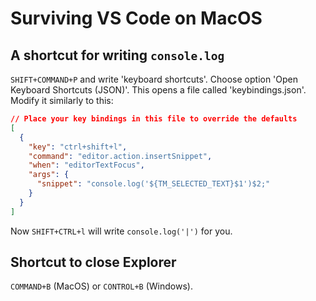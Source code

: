 # Surviving VS Code on MacOS

## A shortcut for writing `console.log`

`SHIFT+COMMAND+P` and write 'keyboard shortcuts'. Choose option 'Open Keyboard Shortcuts (JSON)'. This opens a file called 'keybindings.json'. Modify it similarly to this:

```json
// Place your key bindings in this file to override the defaults
[
  {
    "key": "ctrl+shift+l",
    "command": "editor.action.insertSnippet",
    "when": "editorTextFocus",
    "args": {
      "snippet": "console.log('${TM_SELECTED_TEXT}$1')$2;"
    }
  }
]
```

Now `SHIFT+CTRL+l` will write `console.log('|')` for you.

## Shortcut to close Explorer

`COMMAND+B` (MacOS) or `CONTROL+B` (Windows).
